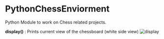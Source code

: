 # PythonChessEnviorment
Python Module to work on Chess related projects.

**display()** : Prints current view of the chessboard (white side view)
![display](https://user-images.githubusercontent.com/34571056/157227755-6a48f117-67ab-4d4d-b74a-6bddf42b15f6.png)
